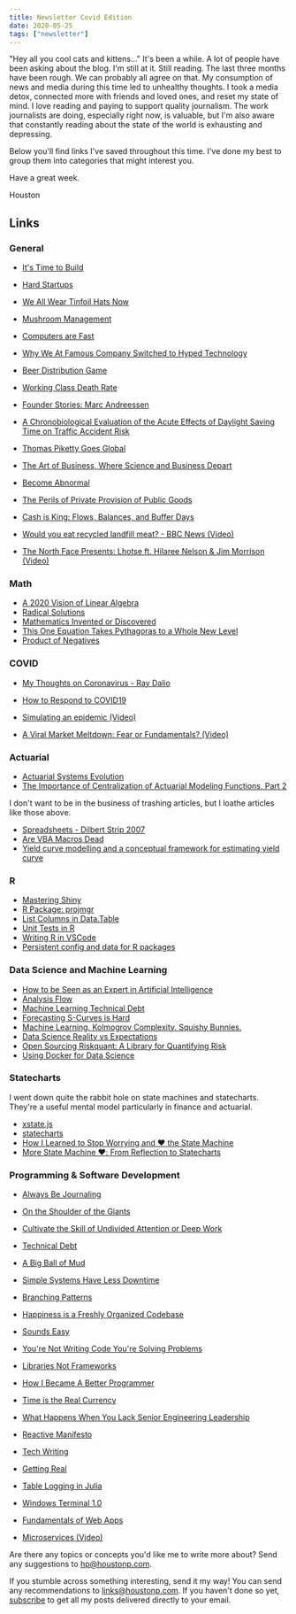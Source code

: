 ```yaml
---
title: Newsletter Covid Edition
date: 2020-05-25
tags: ["newsletter"]
---
```


"Hey all you cool cats and kittens..." It's been a while. A lot of people have been asking about the blog. I'm still at it. Still reading. The last three months have been rough. We can probably all agree on that. My consumption of news and media during this time led to unhealthy thoughts. I took a media detox, connected more with friends and loved ones, and reset my state of mind. I love reading and paying to support quality journalism. The work journalists are doing, especially right now, is valuable, but I'm also aware that constantly reading about the state of the world is exhausting and depressing.

Below you'll find links I've saved throughout this time. I've done my best to group them into categories that might interest you.

Have a great week.

Houston

<!--more-->

## Links

### General

- [It's Time to Build](https://a16z.com/2020/04/18/its-time-to-build/)
- [Hard Startups](https://blog.samaltman.com/hard-startups)
- [We All Wear Tinfoil Hats Now](https://www.thenewatlantis.com/publications/we-all-wear-tinfoil-hats-now)
- [Mushroom Management](https://en.wikipedia.org/wiki/Mushroom_management)
- [Computers are Fast](https://computers-are-fast.github.io/)
- [Why We At Famous Company Switched to Hyped Technology](https://saagarjha.com/blog/2020/05/10/why-we-at-famous-company-switched-to-hyped-technology/)
- [Beer Distribution Game](https://en.m.wikipedia.org/wiki/Beer_distribution_game)
- [Working Class Death Rate](https://www.nytimes.com/interactive/2020/03/06/opinion/working-class-death-rate.html?referringSource=articleShare)
- [Founder Stories: Marc Andreessen](https://www.startups.com/library/founder-stories/marc-andreessen)
- [A Chronobiological Evaluation of the Acute Effects of Daylight Saving Time on Traffic Accident Risk](https://www.cell.com/current-biology/fulltext/S0960-9822(19)31678-1)
- [Thomas Piketty Goes Global](https://www.newyorker.com/magazine/2020/03/09/thomas-piketty-goes-global)
- [The Art of Business, Where Science and Business Depart](https://www.younglingfeynman.com/essays/artofbusiness)
- [Become Abnormal](https://capitalandgrowth.org/answers/Article/3217401/Become-Abnormal)
- [The Perils of Private Provision of Public Goods](https://papers.ssrn.com/sol3/papers.cfm?abstract_id=3531171)
- [Cash is King: Flows, Balances, and Buffer Days](https://institute.jpmorganchase.com/institute/research/small-business/report-cash-flows-balances-and-buffer-days.htm)

- [Would you eat recycled landfill meat? - BBC News (Video)](https://youtu.be/c7gDBVmgIRA)
- [The North Face Presents: Lhotse ft. Hilaree Nelson & Jim Morrison (Video)](https://m.youtube.com/watch?v=wPXSFVruIHI&utm_source=share&utm_medium=ios_app&utm_name=iossmf)

### Math

- [A 2020 Vision of Linear Algebra](https://ocw.mit.edu/resources/res-18-010-a-2020-vision-of-linear-algebra-spring-2020/index.htm)
- [Radical Solutions](https://www.damninteresting.com/radical-solutions/)
- [Mathematics Invented or Discovered](https://www.closertotruth.com/series/mathematics-invented-or-discovered)
- [This One Equation Takes Pythagoras to a Whole New Level](https://medium.com/starts-with-a-bang/this-one-equation-10²-11²-12²-13²-14²-takes-pythagoras-to-a-whole-new-level-ff588f1d13b6)
- [Product of Negatives](https://susam.in/blog/product-of-negatives/)

### COVID

- [My Thoughts on Coronavirus - Ray Dalio](https://www.linkedin.com/pulse/my-thoughts-coronavirus-ray-dalio)
- [How to Respond to COVID19](https://www.gatesnotes.com/Health/How-to-respond-to-COVID-19?WT.mc_id=20200228175011_COVID19_BG-TW&WT.tsrc=BGTW&linkId=83234892)

- [Simulating an epidemic (Video)](https://m.youtube.com/watch?feature=youtu.be&v=gxAaO2rsdIs)
- [A Viral Market Meltdown: Fear or Fundamentals? (Video)](https://www.youtube.com/watch?v=1vJdCpVxO7s&feature=share)

### Actuarial

- [Actuarial Systems Evolution](https://theactuarymagazine.org/actuarial-systems-evolution/)
- [The Importance of Centralization of Actuarial Modeling Functions, Part 2](http://digitaleditions.walsworthprintgroup.com/publication/?i=657359&article_id=3652590&view=articleBrowser&ver=html5)

I don't want to be in the business of trashing articles, but I loathe articles like those above.

- [Spreadsheets - Dilbert Strip 2007](https://dilbert.com/strip/2007-08-08)
- [Are VBA Macros Dead](https://www.thespreadsheetguru.com/blog/are-vba-macros-dead)
- [Yield curve modelling and a conceptual framework for estimating yield curve](https://www.ecb.europa.eu/pub/pdf/scpsps/ecb.sps27.en.pdf)

### R

- [Mastering Shiny](https://mastering-shiny.org/)
- [R Package: projmgr](https://emilyriederer.netlify.app/post/projmgr/)
- [List Columns in Data.Table](https://rstudio.com/resources/rstudioconf-2020/list-columns-in-data-table-reducing-the-cognitive-computational-burden-of-complex-data/)
- [Unit Tests in R](http://www.win-vector.com/blog/2019/03/unit-tests-in-r/)
- [Writing R in VSCode](https://renkun.me/2019/12/11/writing-r-in-vscode-a-fresh-start/)
- [Persistent config and data for R packages](https://blog.r-hub.io/2020/03/12/user-preferences/)

### Data Science and Machine Learning

- [How to be Seen as an Expert in Artificial Intelligence](https://thecooperreview.com/how-to-be-seen-as-an-expert-in-artificial-intelligence/)
- [Analysis Flow](https://github.com/deanmarchiori/analysis-flow/blob/master/README.md)
- [Machine Learning Technical Debt](https://matthewmcateer.me/blog/machine-learning-technical-debt/)
- [Forecasting S-Curves is Hard](https://constancecrozier.com/2020/04/16/forecasting-s-curves-is-hard/)
- [Machine Learning. Kolmogrov Complexity. Squishy Bunnies.](http://theorangeduck.com/page/machine-learning-kolmogorov-complexity-squishy-bunnies)
- [Data Science Reality vs Expectations](https://dfrieds.com/articles/data-science-reality-vs-expectations.html)
- [Open Sourcing Riskquant: A Library for Quantifying Risk](https://netflixtechblog.com/open-sourcing-riskquant-a-library-for-quantifying-risk-6720cc1e4968)
- [Using Docker for Data Science](https://www.robertmylesmcdonnell.com/content/posts/docker/)

### Statecharts

I went down quite the rabbit hole on state machines and statecharts. They're a useful mental model particularly in finance and actuarial.

- [xstate.js](https://xstate.js.org/docs/#/)
- [statecharts](https://statecharts.github.io/)
- [How I Learned to Stop Worrying and ❤️ the State Machine](http://raganwald.com/2018/02/23/forde.html)
- [More State Machine ❤️: From Reflection to Statecharts](http://raganwald.com/2018/03/03/reflections.html)

### Programming & Software Development

- [Always Be Journaling](https://letterstoanewdeveloper.com/2018/12/14/always-be-journaling/)
- [On the Shoulder of the Giants](https://www.lpalmieri.com/posts/2020-03-08-on-the-shoulders-of-the-giants/)
- [Cultivate the Skill of Undivided Attention or Deep Work](https://letterstoanewdeveloper.com/2019/12/19/cultivate-the-skill-of-undivided-attention-or-deep-work/)
- [Technical Debt](https://archithector.com/technical-debt/)
- [A Big Ball of Mud](http://www.laputan.org/mud/)
- [Simple Systems Have Less Downtime](https://www.gkogan.co/blog/simple-systems/?r=0)
- [Branching Patterns](https://martinfowler.com/articles/branching-patterns.html)
- [Happiness is a Freshly Organized Codebase](https://slack.engineering/happiness-is-a-freshly-organized-codebase-7ffa6590a70d)
- [Sounds Easy](https://danluu.com/sounds-easy/)
- [You're Not Writing Code You're Solving Problems](https://lanraccoon.com/2020/youre-not-writing-code-youre-solving-problems/)
- [Libraries Not Frameworks](https://www.brandonsmith.ninja/blog/libraries-not-frameworks)
- [How I Became A Better Programmer](https://jlongster.com/How-I-Became-Better-Programmer)
- [Time is the Real Currency](https://blog.theboringtech.io/2020/04/16/time_is_the_real_currency.html)
- [What Happens When You Lack Senior Engineering Leadership](https://medium.com/swlh/what-happens-when-you-lack-senior-engineering-leadership-84ce189158b2?utm_source=share&utm_medium=ios_app&utm_name=iossmf)
- [Reactive Manifesto](https://www.reactivemanifesto.org/)
- [Tech Writing](https://developers.google.com/tech-writing)
- [Getting Real](https://basecamp.com/gettingreal)
- [Table Logging in Julia](https://opensourc.es/blog/table-logging)
- [Windows Terminal 1.0](https://devblogs.microsoft.com/commandline/windows-terminal-1-0/)
- [Fundamentals of Web Apps](https://fullstackopen.com/en/part0/fundamentals_of_web_apps)

- [Microservices (Video)](https://youtu.be/y8OnoxKotPQ)

Are there any topics or concepts you'd like me to write more about? Send any suggestions to [hp@houstonp.com](mailto:hp@houstonp.com).

If you stumble across something interesting, send it my way! You can send any recommendations to [links@houstonp.com](mailto:links@houstonp.com). If you haven't done so yet, [subscribe](https://blog.houstonp.com/subscribe) to get all my posts delivered directly to your email.
